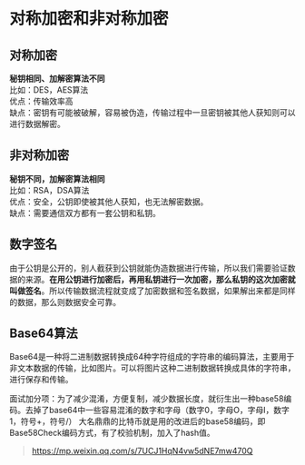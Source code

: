 # 对称加密和非对称加密

## 对称加密
**秘钥相同、加解密算法不同**  
比如：DES，AES算法  
优点：传输效率高  
缺点：密钥有可能被破解，容易被伪造，传输过程中一旦密钥被其他人获知则可以进行数据解密。

## 非对称加密
**秘钥不同，加解密算法相同**  
比如：RSA，DSA算法  
优点：安全，公钥即使被其他人获知，也无法解密数据。  
缺点：需要通信双方都有一套公钥和私钥。

## 数字签名
由于公钥是公开的，别人截获到公钥就能伪造数据进行传输，所以我们需要验证数据的来源。**在用公钥进行加密后，再用私钥进行一次加密，那么私钥的这次加密就叫做签名**。所以传输数据流程就变成了加密数据和签名数据，如果解出来都是同样的数据，那么则数据安全可靠。

## Base64算法
Base64是一种将二进制数据转换成64种字符组成的字符串的编码算法，主要用于非文本数据的传输，比如图片。可以将图片这种二进制数据转换成具体的字符串，进行保存和传输。

面试加分项：为了减少混淆，方便复制，减少数据长度，就衍生出一种base58编码。去掉了base64中一些容易混淆的数字和字母（数字0，字母O，字母I，数字1，符号+，符号/） 大名鼎鼎的比特币就是用的改进后的base58编码，即Base58Check编码方式，有了校验机制，加入了hash值。

>https://mp.weixin.qq.com/s/7UCJ1HqN4vw5dNE7mw470Q